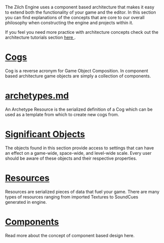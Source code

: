 The Zilch Engine uses a component based architecture that makes it easy to extend both the functionality of your game and the editor. In this section you can find explanations of the concepts that are core to our overall philosophy when constructing the engine and projects within it.

If you feel you need more practice with architecture concepts check out the architecture tutorials section [here ](https://github.com/ZilchEngine/ZilchDocs/blob/master/zilch_editor_documentation/tutorials/architecture.md).


 #  [Cogs](https://github.com/ZilchEngine/ZilchDocs/blob/master/zilch_editor_documentation/zilchmanual/architecture/cogs.md)
Cog is a reverse acronym for Game Object Composition. In component based architecture game objects are simply a collection of components.

 #  [archetypes.md](https://github.com/ZilchEngine/ZilchDocs/blob/master/zilch_editor_documentation/zilchmanual/architecture/archetypes.md)
An Archetype Resource is the serialized definition of a Cog which can be used as a template from which to create new cogs from. 

 #  [Significant Objects](https://github.com/ZilchEngine/ZilchDocs/blob/master/zilch_editor_documentation/zilchmanual/architecture/objects.md)
The objects found in this section provide access to settings that can have an effect on a game-wide, space-wide, and level-wide scale. Every user should be aware of these objects and their respective properties.


 #  [Resources](https://github.com/ZilchEngine/ZilchDocs/blob/master/zilch_editor_documentation/zilchmanual/architecture/resources.md)
Resources are serialized pieces of data that fuel your game. There are many types of resources ranging from imported Textures to SoundCues generated in engine.

 #  [Components](https://github.com/ZilchEngine/ZilchDocs/blob/master/zilch_editor_documentation/zilchmanual/architecture/components.md)
Read more about the concept of component based design here.
 

 